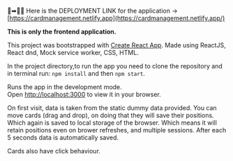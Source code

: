 🚀➡🧨👾 Here is the DEPLOYMENT LINK for the application -> [https://cardmanagement.netlify.app](https://cardmanagement.netlify.app/)

**This is only the frontend application.**

This project was bootstrapped with [Create React App](https://github.com/facebook/create-react-app).
Made using ReactJS, React dnd, Mock service worker, CSS, HTML.

In the project directory,to run the app you need to clone the repository and in terminal run:  `npm install`  and then `npm start`.

Runs the app in the development mode.\
Open [http://localhost:3000](http://localhost:3000) to view it in your browser.

On first visit, data is taken from the static dummy data provided.
You can move cards (drag and drop), on doing that they will save their positions. Which again is saved to local storage of the browser. 
Which means it will retain positions even on brower refreshes, and multiple sessions.
After each 5 seconds data is automatically saved.

Cards also have click behaviour.
